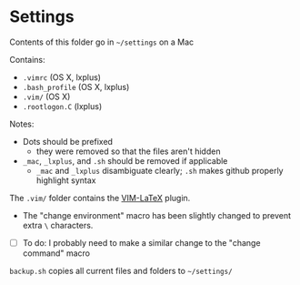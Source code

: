 # Settings

Contents of this folder go in `~/settings` on a Mac

Contains:
  * `.vimrc` (OS X, lxplus)
  * `.bash_profile` (OS X, lxplus)
  * `.vim/` (OS X)
  * `.rootlogon.C` (lxplus)

Notes:
  * Dots should be prefixed
    * they were removed so that the files aren't hidden
  * `_mac`, `_lxplus`, and `.sh` should be removed if applicable
    * `_mac` and `_lxplus` disambiguate clearly; `.sh` makes github properly highlight syntax

The `.vim/` folder contains the [VIM-LaTeX](http://vim-latex.sourceforge.net/) plugin.
  * The "change environment" macro has been slightly changed to prevent extra `\` characters.
  * [ ] To do: I probably need to make a similar change to the "change command" macro

`backup.sh` copies all current files and folders to `~/settings/`
